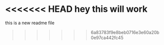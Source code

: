 <<<<<<< HEAD
hey this will work
=======
this is a new readme file
>>>>>>> 6a83783f9e8beb0716e3e60a20b0e97ca442fc45
